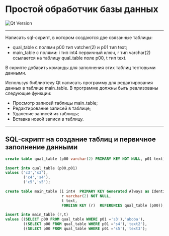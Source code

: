 # Простой обработчик базы данных

![Qt Version](https://img.shields.io/badge/qt-5.15.2-blue)

---

Написать sql-скрипт, в котором создаются две связанные таблицы:
+ qual_table с полями p00 тип vatcher(2) и p01 тип text;
+ main_table с полями: i тип int4 первичный ключ, r тип varchar(2) ссылается на таблицу qual_table поле p00, t тип text.

В скрипте добавить команды для заполнения этих таблиц тестовыми данными.

Используя библиотеку Qt написать программу для редактирования данных в таблице main_table.
В программе должны быть реализованы следующие функции:
+ Просмотр записей таблицы main_table;
+ Редактирование записей в таблице;
+ Удаление записей из таблицы;
+ Вставка новой записи в таблицу.

---

## SQL-скрипт на создание таблиц и первичное заполнение данными

```sql
create table qual_table (p00 varchar(2) PRIMARY KEY NOT NULL, p01 text)
						 
insert into qual_table (p00,p01)
values ('c3','s3'),
		('c4','s4'),
		('c5','s5');
		
create table main_table (i int4  PRIMARY KEY Generated Always as Identity,
						 r varchar(2) NOT NULL,
						 t text,
						 FOREIGN KEY (r)  REFERENCES qual_table (p00));
						 
insert into main_table (r,t)
values ((SELECT p00 FROM qual_table WHERE p01 ='s3'),'aboba'),
		((SELECT p00 FROM qual_table WHERE p01 ='s4'),'text2'),
        ((SELECT p00 FROM qual_table WHERE p01 ='s5'),'text3');
```